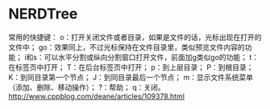 # NERDTree
常用的快捷键：
o：打开关闭文件或者目录，如果是文件的话，光标出现在打开的文件中；
go：效果同上，不过光标保持在文件目录里，类似预览文件内容的功能；
i和s：可以水平分割或纵向分割窗口打开文件，前面加g类似go的功能；
t：在标签页中打开；
T：在后台标签页中打开；
p：到上层目录；
P：到根目录；
K：到同目录第一个节点；
J：到同目录最后一个节点；
m：显示文件系统菜单（添加、删除、移动操作）；
?：帮助；
q：关闭。
<http://www.cppblog.com/deane/articles/109378.html>

